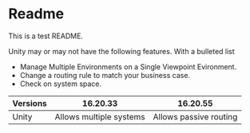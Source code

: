 # Readme
This is a test README.

Unity may or may not have the following features.
With a bulleted list

- Manage Multiple Environments on a Single Viewpoint Evironment.
- Change a routing rule to match your business case.
- Check on system space.


| Versions   |16.20.33    | 16.20.55 |
|--|--|--|
|Unity   | Allows multiple systems | Allows passive routing  |

